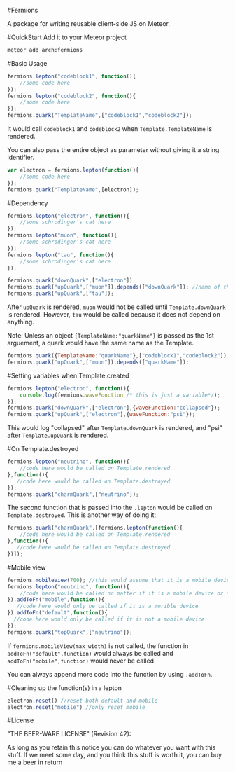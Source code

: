 #Fermions

A package for writing reusable client-side JS on Meteor. 

#QuickStart
Add it to your Meteor project
```bash
meteor add arch:fermions
```

#Basic Usage

```javascript
fermions.lepton("codeblock1", function(){
    //some code here
});
fermions.lepton("codeblock2", function(){
    //some code here
});
fermions.quark("TemplateName",["codeblock1","codeblock2"]); 
```

It would call `codeblock1` and `codeblock2` when `Template.TemplateName` is rendered.

You can also pass the entire object as parameter without giving it a string identifier.
```javascript
var electron = fermions.lepton(function(){
    //some code here
});
fermions.quark("TemplateName",[electron]); 
```

#Dependency
```javascript
fermions.lepton("electron", function(){
    //some schrodinger's cat here
});
fermions.lepton("muon", function(){
    //some schrodinger's cat here
});
fermions.lepton("tau", function(){
    //some schrodinger's cat here
});

fermions.quark("downQuark",["electron"]);
fermions.quark("upQuark",["muon"]).depends(["downQuark"]); //name of the quark(s) to depend on
fermions.quark("upQuark",["tau"]);
```
After `upQuark` is rendered, `muon` would not be called until `Template.downQuark` is rendered. However, `tau` would be called because it does not depend on anything.


Note: Unless an object `{TemplateName:"quarkName"}` is passed as the 1st arguement, a quark would have the same name as the Template.

```javascript
fermions.quark({TemplateName:"quarkName"},["codeblock1","codeblock2"]);
fermions.quark("upQuark",["muon"]).depends(["quarkName"]);
```


#Setting variables when Template.created
```javascript
fermions.lepton("electron", function(){
    console.log(fermions.waveFunction /* this is just a variable*/);
});
fermions.quark("downQuark",["electron"],{waveFunction:"collapsed"});
fermions.quark("upQuark",["electron"],{waveFunction:"psi"});
```
This would log "collapsed" after `Template.downQuark` is rendered, and "psi" after `Template.upQuark` is rendered.

#On Template.destroyed

```javascript
fermions.lepton("neutrino", function(){
    //code here would be called on Template.rendered
},function(){
   //code here would be called on Template.destroyed
});
fermions.quark("charmQuark",["neutrino"]); 
```

The second function that is passed into the `.lepton` would be called on `Template.destroyed`. This is another way of doing it:

```javascript
fermions.quark("charmQuark",[fermions.lepton(function(){
    //code here would be called on Template.rendered
},function(){
   //code here would be called on Template.destroyed
})]); 
```

#Mobile view

```javascript
fermions.mobileView(700); //this would assume that it is a mobile device if the window's width is smaller than 700px
fermions.lepton("neutrino", function(){
    //code here would be called no matter if it is a mobile device or not
}).addToFn("mobile",function(){
   //code here would only be called if it is a morible device
}).addToFn("default",function(){
  //code here would only be called if it is not a mobile device
});
fermions.quark("topQuark",["neutrino"]); 
```

If `fermions.mobileView(max_width)` is not called, the function in `addToFn("default",function)` would always be called and `addToFn("mobile",function)` would never be called. 

You can always append more code into the function by using `.addToFn`.

#Cleaning up the function(s) in a lepton
```javascript
electron.reset() //reset both default and mobile
electron.reset("mobile") //only reset mobile
```

#License

"THE BEER-WARE LICENSE" (Revision 42):

As long as you retain this notice you can do whatever you want with this stuff. If we meet some day, and you think this stuff is worth it, you can buy me a beer in return